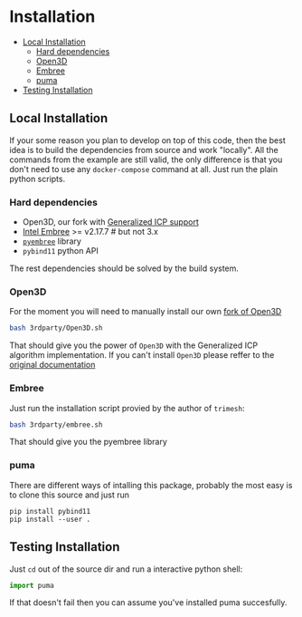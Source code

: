 # Installation <!-- omit in toc -->

- [Local Installation](#local-installation)
  - [Hard dependencies](#hard-dependencies)
  - [Open3D](#open3d)
  - [Embree](#embree)
  - [puma](#puma)
- [Testing Installation](#testing-installation)

## Local Installation

If your some reason you plan to develop on top of this code, then the best
idea is to build the dependencies from source and work "locally". All the
commands from the example are still valid, the only difference is that you
don't need to use any `docker-compose` command at all. Just run the plain
python scripts.

### Hard dependencies

- Open3D, our fork with [Generalized ICP support][gicp]
- [Intel Embree][embree] >= v2.17.7 # but not 3.x
- [`pyembree`][pyembree] library
- `pybind11` python API

The rest dependencies should be solved by the build system.

### Open3D

For the moment you will need to manually install our own [fork of Open3D][gicp]

```sh
bash 3rdparty/Open3D.sh
```

That should give you the power of `Open3D` with the Generalized ICP algorithm
implementation. If you can't install `Open3D` please reffer to the [original
documentation](http://www.open3d.org/docs/release/compilation.html)

### Embree

Just run the installation script provied by the author of `trimesh`:

```sh
bash 3rdparty/embree.sh
```

That should give you the pyembree library

### puma

There are different ways of intalling this package, probably the most easy is to
clone this source and just run

```shell
pip install pybind11
pip install --user .
```

## Testing Installation

Just `cd` out of the source dir and run a interactive python shell:

```python
import puma
```

If that doesn't fail then you can assume you've installed puma succesfully.

<!-- References -->

[pyembree]: https://github.com/scopatz/pyembree
[embree]: https://www.embree.org/
[gicp]: https://github.com/nachovizzo/Open3D/tree/nacho/generalized_icp
